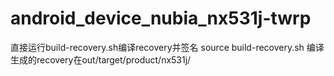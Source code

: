 # android_device_nubia_nx531j-twrp
直接运行build-recovery.sh编译recovery并签名
source build-recovery.sh
编译生成的recovery在out/target/product/nx531j/
